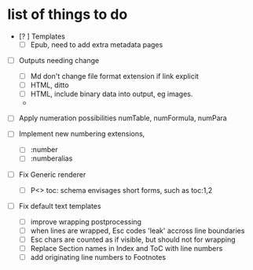 # list of things to do

- [? ] Templates
  - [ ] Epub, need to add extra metadata pages 

- [ ] Outputs needing change
  - [ ] Md don't change file format extension if link explicit 
  - [ ] HTML, ditto
  - [ ] HTML, include binary data into output, eg images.
  - 

- [ ] Apply numeration possibilities numTable, numFormula, numPara
- [ ] Implement new numbering extensions, 
  - [ ] :number
  - [ ] :numberalias
- [ ] Fix Generic renderer
  - [ ] P<> toc: schema envisages short forms, such as toc:1,2
- [ ] Fix default text templates
  - [ ] improve wrapping postprocessing
  - [ ] when lines are wrapped, Esc codes 'leak' accross line boundaries
  - [ ] Esc chars are counted as if visible, but should not for wrapping
  - [ ] Replace Section names in Index and ToC with line numbers
  - [ ] add originating line numbers to Footnotes 
